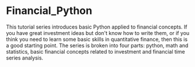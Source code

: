 # Financial_Python

This tutorial series introduces basic Python applied to financial concepts. If you have great investment ideas but don't know how to write them, or if you think you need to learn some basic skills in quantitative finance, then this is a good starting point. The series is broken into four parts: python, math and statistics, basic financial concepts related to investment and financial time series analysis.
